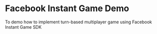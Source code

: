 # Facebook Instant Game Demo
To demo how to implement turn-based multiplayer game using Facebook Instant Game SDK
